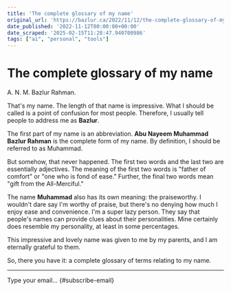 ```yaml
---
title: 'The complete glossary of my name'
original_url: 'https://bazlur.ca/2022/11/12/the-complete-glossary-of-my-name/'
date_published: '2022-11-12T00:00:00+00:00'
date_scraped: '2025-02-15T11:28:47.940700986'
tags: ["ai", "personal", "tools"]
---
```


The complete glossary of my name
================================

A. N. M. Bazlur Rahman.

That's my name. The length of that name is impressive. What I should be called is a point of confusion for most people. Therefore, I usually tell people to address me as **Bazlur**.

The first part of my name is an abbreviation. **Abu Nayeem Muhammad Bazlur Rahman** is the complete form of my name. By definition, I should be referred to as Muhammad.

But somehow, that never happened. The first two words and the last two are essentially adjectives. The meaning of the first two words is "father of comfort" or "one who is fond of ease." Further, the final two words mean "gift from the All-Merciful."

The name **Muhammad** also has its own meaning: the praiseworthy. I wouldn't dare say I'm worthy of praise, but there's no denying how much I enjoy ease and convenience. I'm a super lazy person. They say that people's names can provide clues about their personalities. Mine certainly does resemble my personality, at least in some percentages.

This impressive and lovely name was given to me by my parents, and I am eternally grateful to them.

So, there you have it: a complete glossary of terms relating to my name.  

*** ** * ** ***

Type your email... {#subscribe-email}
